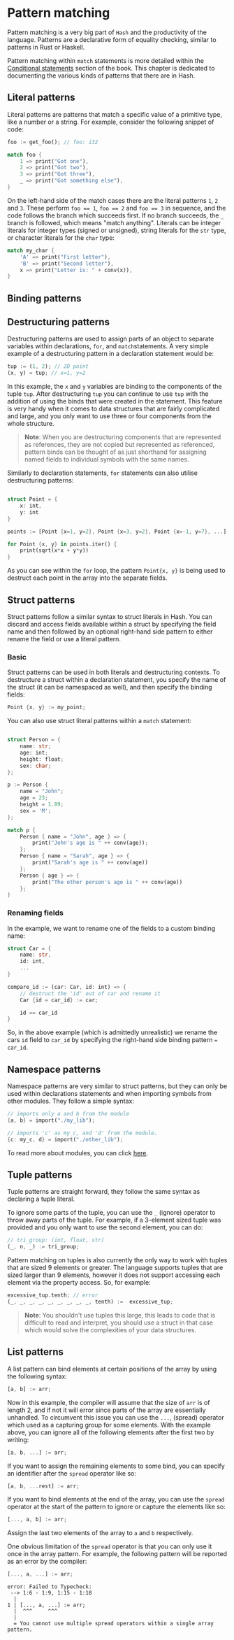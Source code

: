 # Pattern matching

Pattern matching is a very big part of `Hash` and the productivity of the language.
Patterns are a declarative form of equality checking, similar to patterns in Rust or Haskell.

Pattern matching within `match` statements is more detailed within the [Conditional statements](./conditionals.md#match-cases) section
of the book.
This chapter is dedicated to documenting the various kinds of patterns that there are in Hash.

## Literal patterns

Literal patterns are patterns that match a specific value of a primitive type, like a number or a string.
For example, consider the following snippet of code:

```rust
foo := get_foo(); // foo: i32

match foo {
    1 => print("Got one"),
    2 => print("Got two"),
    3 => print("Got three"),
    _ => print("Got something else"),
}
```

On the left-hand side of the match cases there are the literal patterns `1`, `2` and `3`.
These perform `foo == 1`, `foo == 2` and `foo == 3` in sequence, and the code follows the branch which succeeds first.
If no branch succeeds, the `_` branch is followed, which means "match anything".
Literals can be integer literals for integer types (signed or unsigned), string literals for the `str` type, or character literals for the `char` type:

```rust
match my_char {
    'A' => print("First letter"),
    'B' => print("Second letter"),
    x => print("Letter is: " + conv(x)),
}
```

## Binding patterns


## Destructuring patterns

Destructuring patterns are used to assign parts of an object to separate variables within declarations, `for`, and
`match`statements. A very simple example of a destructuring pattern in a declaration statement would be:

```rust
tup := (1, 2); // 2D point
(x, y) = tup; // x=1, y=2
```

In this example, the `x` and `y` variables are binding to the components of the tuple `tup`.
After destructuring `tup` you can continue to use `tup` with the addition of using the binds
that were created in the statement. This feature is very handy when it comes to data structures
that are fairly complicated and large, and you only want to use three or four components
from the whole structure. 

> **Note**: When you are destructuring components that are represented as references, they are not
> copied but represented as referenced, pattern binds can be thought of as just shorthand for 
> assigning named fields to individual symbols with the same names.

Similarly to declaration statements, `for` statements can also utilise destructuring patterns:

```rust

struct Point = {
    x: int,
    y: int
}

points := [Point {x=1, y=2}, Point {x=3, y=2}, Point {x=-1, y=7}, ...];

for Point {x, y} in points.iter() {
    print(sqrt(x*x + y*y))
}
```
As you can see within the `for` loop, the pattern `Point{x, y}` is being used to
destruct each point in the array into the separate fields.

## Struct patterns

Struct patterns follow a similar syntax to struct literals in Hash. You can discard and
access fields available within a struct by specifying the field name and then followed
by an optional right-hand side pattern to either rename the field or use a literal pattern.

### Basic

Struct patterns can be used in both literals and destructuring contexts. To destructure a struct
within a declaration statement, you specify the name of the struct (it can be namespaced as well), and then
specify the binding fields:

```rust
Point {x, y} := my_point;
```

You can also use struct literal patterns within a `match` statement:


```rust

struct Person = {
    name: str;
    age: int;
    height: float;
    sex: char;
};

p := Person {
    name = "John";
    age = 23;
    height = 1.89;
    sex = 'M';
};

match p {
    Person { name = "John", age } => {
        print("John's age is " ++ conv(age));
    };
    Person { name = "Sarah", age } => {
        print("Sarah's age is " ++ conv(age))
    };
    Person { age } => { 
        print("The other person's age is " ++ conv(age))
    };
}
```

### Renaming fields

In the example, we want to rename one of the fields to a custom binding name:

```rust
struct Car = {
    name: str,
    id: int,
    ...
}

compare_id := (car: Car, id: int) => {
    // destruct the 'id' out of car and rename it
    Car {id = car_id} := car;

    id == car_id
}
```

So, in the above example (which is admittedly unrealistic) we rename the cars `id` field to
`car_id` by specifying the right-hand side binding pattern `= car_id`.

## Namespace patterns

Namespace patterns are very similar to struct patterns, but they can only be used within declarations
statements and when importing symbols from other modules. They follow a simple syntax:

```rust
// imports only a and b from the module
{a, b} = import("./my_lib");

// imports 'c' as my_c, and 'd' from the module.
{c: my_c, d} = import("./other_lib"); 
```

To read more about modules, you can click [here](./modules.md).

## Tuple patterns

Tuple patterns are straight forward, they follow the same syntax as declaring a tuple literal.

To ignore some parts of the tuple, you can use the `_` (ignore) operator to throw away parts of the
tuple. For example, if a 3-element sized tuple was provided and you only want to use the second element,
you can do:

```rust
// tri_group: (int, float, str)
(_, n, _) := tri_group;
```

Pattern matching on tuples is also currently the only way to work with tuples that are sized 9 elements
or greater. The language supports tuples that are sized larger than 9 elements, however it does not
support accessing each element via the property access. So, for example:

```rust
excessive_tup.tenth; // error
(_, _, _, _, _, _, _, _, _, tenth) :=  excessive_tup;
```
> **Note**: You shouldn't use tuples this large, this leads to code that is difficult to read and interpret,
> you should use a struct in that case which would solve the complexities of your data structures.

## List patterns

A list pattern can bind elements at certain positions of the array by using the following syntax:

```rust
[a, b] := arr;
```

Now in this example, the compiler will assume that the size of `arr` is of length 2, and if not it will error since
parts of the array are essentially unhandled. To circumvent this issue you can use the `...`, (spread) operator which
used as a capturing group for some elements. With the example above, you can ignore all of the following elements after
the first two by writing:

```rust
[a, b, ...] := arr;
```

If you want to assign the remaining elements to some bind, you can specify an identifier after the `spread` operator like
so:

```rust
[a, b, ...rest] := arr;
```

If you want to bind elements at the end of the array, you can use the `spread` operator at the start of the pattern
to ignore or capture the elements like so:

```rust
[..., a, b] := arr;
```

Assign the last two elements of the array to `a` and `b` respectively.

One obvious limitation of the `spread` operator is that you can only use it once in the array pattern.
For example, the following pattern will be reported as an error by the compiler:

```rust
[..., a, ...] := arr;
```

```
error: Failed to Typecheck:
 --> 1:6 - 1:9, 1:15 - 1:18
  |
1 | [..., a, ...] := arr;
  |  ^^^     ^^^
  |
  = You cannot use multiple spread operators within a single array pattern.
```

